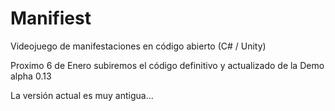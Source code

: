Manifiest
=========

Videojuego de manifestaciones en código abierto (C# / Unity)


Proximo 6 de Enero subiremos el código definitivo y actualizado de la Demo alpha 0.13

La versión actual es muy antigua...

